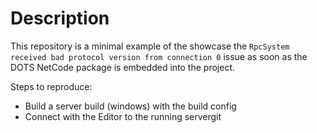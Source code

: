 ﻿# Description

This repository is a minimal example of the showcase the `RpcSystem received bad protocol version from connection 0`
issue as soon as the DOTS NetCode package is embedded into the project.

Steps to reproduce:

- Build a server build (windows) with the build config
- Connect with the Editor to the running servergit